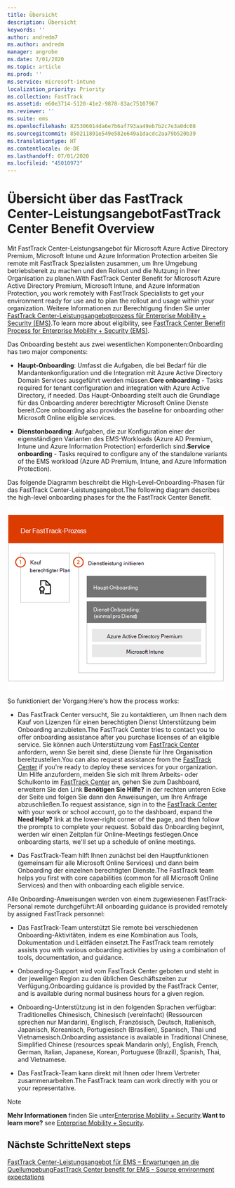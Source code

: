 ```yaml
---
title: Übersicht
description: Übersicht
keywords: ''
author: andredm7
ms.author: andredm
manager: angrobe
ms.date: 7/01/2020
ms.topic: article
ms.prod: ''
ms.service: microsoft-intune
localization_priority: Priority
ms.collection: FastTrack
ms.assetid: e60e3714-5120-41e2-9878-83ac75107967
ms.reviewer: ''
ms.suite: ems
ms.openlocfilehash: 825306014da6e7b6af793aa49eb7b2c7e3a0dc08
ms.sourcegitcommit: 850211891e549e582e649a1dacdc2aa79b520b39
ms.translationtype: HT
ms.contentlocale: de-DE
ms.lasthandoff: 07/01/2020
ms.locfileid: "45010973"
---
```

# <a name="fasttrack-center-benefit-overview"></a><span data-ttu-id="a9ac1-103">Übersicht über das FastTrack Center-Leistungsangebot</span><span class="sxs-lookup"><span data-stu-id="a9ac1-103">FastTrack Center Benefit Overview</span></span>

<span data-ttu-id="a9ac1-104">Mit FastTrack Center-Leistungsangebot für Microsoft Azure Active Directory Premium, Microsoft Intune und Azure Information Protection arbeiten Sie remote mit FastTrack Spezialisten zusammen, um Ihre Umgebung betriebsbereit zu machen und den Rollout und die Nutzung in Ihrer Organisation zu planen.</span><span class="sxs-lookup"><span data-stu-id="a9ac1-104">With FastTrack Center Benefit for Microsoft Azure Active Directory Premium, Microsoft Intune, and Azure Information Protection, you work remotely with FastTrack Specialists to get your environment ready for use and to plan the rollout and usage within your organization.</span></span> <span data-ttu-id="a9ac1-105">Weitere Informationen zur Berechtigung finden Sie unter [FastTrack Center-Leistungsangebotprozess für Enterprise Mobility + Security (EMS)](EMS-fasttrack-process.md).</span><span class="sxs-lookup"><span data-stu-id="a9ac1-105">To learn more about eligibility, see [FastTrack Center Benefit Process for Enterprise Mobility + Security (EMS)](EMS-fasttrack-process.md).</span></span>

<span data-ttu-id="a9ac1-106">Das Onboarding besteht aus zwei wesentlichen Komponenten:</span><span class="sxs-lookup"><span data-stu-id="a9ac1-106">Onboarding has two major components:</span></span>

-   <span data-ttu-id="a9ac1-107">**Haupt-Onboarding**: Umfasst die Aufgaben, die bei Bedarf für die Mandantenkonfiguration und die Integration mit Azure Active Directory Domain Services ausgeführt werden müssen.</span><span class="sxs-lookup"><span data-stu-id="a9ac1-107">**Core onboarding** - Tasks required for tenant configuration and integration with Azure Active Directory, if needed.</span></span> <span data-ttu-id="a9ac1-108">Das Haupt-Onboarding stellt auch die Grundlage für das Onboarding anderer berechtigter Microsoft Online Dienste bereit.</span><span class="sxs-lookup"><span data-stu-id="a9ac1-108">Core onboarding also provides the baseline for onboarding other Microsoft Online eligible services.</span></span>

-   <span data-ttu-id="a9ac1-109">**Dienstonboarding**: Aufgaben, die zur Konfiguration einer der eigenständigen Varianten des EMS-Workloads (Azure AD Premium, Intune und Azure Information Protection) erforderlich sind.</span><span class="sxs-lookup"><span data-stu-id="a9ac1-109">**Service onboarding** - Tasks required to configure any of the standalone variants of the EMS workload (Azure AD Premium, Intune, and Azure Information Protection).</span></span>

<span data-ttu-id="a9ac1-110">Das folgende Diagramm beschreibt die High-Level-Onboarding-Phasen für das FastTrack Center-Leistungsangebot.</span><span class="sxs-lookup"><span data-stu-id="a9ac1-110">The following diagram describes the high-level onboarding phases for the the FastTrack Center Benefit.</span></span>

![Die hochrangigen Onboarding-Phasen der Nutzung des FastTrack Center-Leistungsangebot.](./media/ft-onboarding-process.png)

<span data-ttu-id="a9ac1-112">So funktioniert der Vorgang:</span><span class="sxs-lookup"><span data-stu-id="a9ac1-112">Here's how the process works:</span></span>

- <span data-ttu-id="a9ac1-113">Das FastTrack Center versucht, Sie zu kontaktieren, um Ihnen nach dem Kauf von Lizenzen für einen berechtigten Dienst Unterstützung beim Onboarding anzubieten.</span><span class="sxs-lookup"><span data-stu-id="a9ac1-113">The FastTrack Center tries to contact you to offer onboarding assistance after you purchase licenses of an eligible service.</span></span> <span data-ttu-id="a9ac1-114">Sie können auch Unterstützung vom [FastTrack Center](https://go.microsoft.com/fwlink/?linkid=780698) anfordern, wenn Sie bereit sind, diese Dienste für Ihre Organisation bereitzustellen.</span><span class="sxs-lookup"><span data-stu-id="a9ac1-114">You can also request assistance from the [FastTrack Center](https://go.microsoft.com/fwlink/?linkid=780698) if you're ready to deploy these services for your organization.</span></span> <span data-ttu-id="a9ac1-115">Um Hilfe anzufordern, melden Sie sich mit Ihrem Arbeits- oder Schulkonto im [FastTrack Center](https://go.microsoft.com/fwlink/?linkid=780698) an, gehen Sie zum Dashboard, erweitern Sie den Link **Benötigen Sie Hilfe?** in der rechten unteren Ecke der Seite und folgen Sie dann den Anweisungen, um Ihre Anfrage abzuschließen.</span><span class="sxs-lookup"><span data-stu-id="a9ac1-115">To request assistance, sign in to the [FastTrack Center](https://go.microsoft.com/fwlink/?linkid=780698) with your work or school account, go to the dashboard, expand the **Need Help?** link at the lower-right corner of the page, and then follow the prompts to complete your request.</span></span> <span data-ttu-id="a9ac1-116">Sobald das Onboarding beginnt, werden wir einen Zeitplan für Online-Meetings festlegen.</span><span class="sxs-lookup"><span data-stu-id="a9ac1-116">Once onboarding starts, we'll set up a schedule of online meetings.</span></span>

-   <span data-ttu-id="a9ac1-117">Das FastTrack-Team hilft Ihnen zunächst bei den Hauptfunktionen (gemeinsam für alle Microsoft Online Services) und dann beim Onboarding der einzelnen berechtigten Dienste.</span><span class="sxs-lookup"><span data-stu-id="a9ac1-117">The FastTrack team helps you first with core capabilities (common for all Microsoft Online Services) and then with onboarding each eligible service.</span></span>

<span data-ttu-id="a9ac1-118">Alle Onboarding-Anweisungen werden von einem zugewiesenen FastTrack-Personal remote durchgeführt:</span><span class="sxs-lookup"><span data-stu-id="a9ac1-118">All onboarding guidance is provided remotely by assigned FastTrack personnel:</span></span>

-   <span data-ttu-id="a9ac1-119">Das FastTrack-Team unterstützt Sie remote bei verschiedenen Onboarding-Aktivitäten, indem es eine Kombination aus Tools, Dokumentation und Leitfäden einsetzt.</span><span class="sxs-lookup"><span data-stu-id="a9ac1-119">The FastTrack team remotely assists you with various onboarding activities by using a combination of tools, documentation, and guidance.</span></span>

-   <span data-ttu-id="a9ac1-120">Onboarding-Support wird vom FastTrack Center geboten und steht in der jeweiligen Region zu den üblichen Geschäftszeiten zur Verfügung.</span><span class="sxs-lookup"><span data-stu-id="a9ac1-120">Onboarding guidance is provided by the FastTrack Center, and is available during normal business hours for a given region.</span></span>

-   <span data-ttu-id="a9ac1-121">Onboarding-Unterstützung ist in den folgenden Sprachen verfügbar: Traditionelles Chinesisch, Chinesisch (vereinfacht) (Ressourcen sprechen nur Mandarin), Englisch, Französisch, Deutsch, Italienisch, Japanisch, Koreanisch, Portugiesisch (Brasilien), Spanisch, Thai und Vietnamesisch.</span><span class="sxs-lookup"><span data-stu-id="a9ac1-121">Onboarding assistance is available in Traditional Chinese, Simplified Chinese (resources speak Mandarin only), English, French, German, Italian, Japanese, Korean, Portuguese (Brazil), Spanish, Thai, and Vietnamese.</span></span>

-   <span data-ttu-id="a9ac1-122">Das FastTrack-Team kann direkt mit Ihnen oder Ihrem Vertreter zusammenarbeiten.</span><span class="sxs-lookup"><span data-stu-id="a9ac1-122">The FastTrack team can work directly with you or your representative.</span></span>

> [!NOTE]
> <span data-ttu-id="a9ac1-123">**Mehr Informationen** finden Sie unter[Enterprise Mobility + Security](https://www.microsoft.com/cloud-platform/enterprise-mobility).</span><span class="sxs-lookup"><span data-stu-id="a9ac1-123">**Want to learn more?** see [Enterprise Mobility + Security](https://www.microsoft.com/cloud-platform/enterprise-mobility).</span></span>

## <a name="next-steps"></a><span data-ttu-id="a9ac1-124">Nächste Schritte</span><span class="sxs-lookup"><span data-stu-id="a9ac1-124">Next steps</span></span>

[<span data-ttu-id="a9ac1-125">FastTrack Center-Leistungsangebot für EMS – Erwartungen an die Quellumgebung</span><span class="sxs-lookup"><span data-stu-id="a9ac1-125">FastTrack Center benefit for EMS - Source environment expectations</span></span>](EMS-source-environment-expectations.md)

